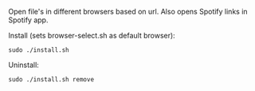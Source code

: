 Open file's in different browsers based on url. Also opens Spotify links in Spotify app.

Install (sets browser-select.sh as default browser):
```
sudo ./install.sh
```


Uninstall:
```
sudo ./install.sh remove
```
